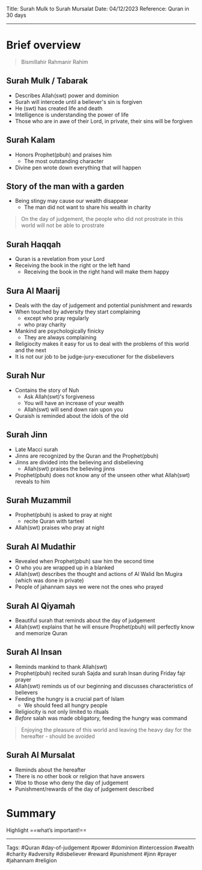 Title: Surah Mulk to Surah Mursalat
Date: 04/12/2023
Reference: Quran in 30 days

---

# Brief overview
> Bismillahir Rahmanir Rahim

## Surah Mulk / Tabarak
- Describes Allah(swt) power and dominion
- Surah will intercede until a believer's sin is forgiven
- He (swt) has created life and death
- Intelligence is understanding the power of life
- Those who are in awe of their Lord, in private, their sins will be forgiven

## Surah Kalam
- Honors Prophet(pbuh) and praises him
	- The most outstanding character
- Divine pen wrote down everything that will happen

## Story of the man with a garden
- Being stingy may cause our wealth disappear
	- The man did not want to share his wealth in charity

> On the day of judgement, the people who did not prostrate in this world will not be able to prostrate

## Surah Haqqah
- Quran is a revelation from your Lord
- Receiving the book in the right or the left hand
	- Receiving the book in the right hand will make them happy

## Sura Al Maarij
- Deals with the day of judgement and potential punishment and rewards
- When touched by adversity they start complaining
	- except who pray regularly
	- who pray charity
- Mankind are psychologically finicky
	- They are always complaining
- Religiocity makes it easy for us to deal with the problems of this world and the next
- It is not our job to be judge-jury-executioner for the disbelievers

## Surah Nur
- Contains the story of Nuh
	- Ask Allah(swt)'s forgiveness
	- You will have an increase of your wealth
	- Allah(swt) will send down rain upon you
- Quraish is reminded about the idols of the old

## Surah Jinn
- Late Macci surah
- Jinns are recognized by the Quran and the Prophet(pbuh)
- Jinns are divided into the believing and disbelieving
	- Allah(swt) praises the believing jinns
- Prophet(pbuh) does not know any of the unseen other what Allah(swt) reveals to him

## Surah Muzammil
- Prophet(pbuh) is asked to pray at night
	- recite Quran with tarteel
- Allah(swt) praises who pray at night

## Surah Al Mudathir
- Revealed when Prophet(pbuh) saw him the second time
- O who you are wrapped up in a blanked
- Allah(swt) describes the thought and actions of Al Walid Ibn Mugira (which was done in private)
- People of jahannam says we were not the ones who prayed

## Surah Al Qiyamah
- Beautiful surah that reminds about the day of judgement
- Allah(swt) explains that he will ensure Prophet(pbuh) will perfectly know and memorize Quran

## Surah Al Insan
- Reminds mankind to thank Allah(swt)
- Prophet(pbuh) recited surah Sajda and surah Insan during Friday fajr prayer
- Allah(swt) reminds us of our beginning and discusses characteristics of believers
- Feeding the hungry is a crucial part of Islam
	- We should feed all hungry people
- Religiocity is *not* only limited to rituals
- *Before* salah was made obligatory, feeding the hungry was command

> Enjoying the pleasure of this world and leaving the heavy day for the hereafter - should be avoided

## Surah Al Mursalat
- Reminds about the hereafter
- There is no other book or religion that have answers
- Woe to those who deny the day of judgement
- Punishment/rewards of the day of judgement described

# Summary
Highlight ==what’s important!==

---
Tags: #Quran #day-of-judgement #power #dominion #intercession #wealth #charity #adversity #disbeliever #reward #punishment #jinn #prayer #jahannam #religion